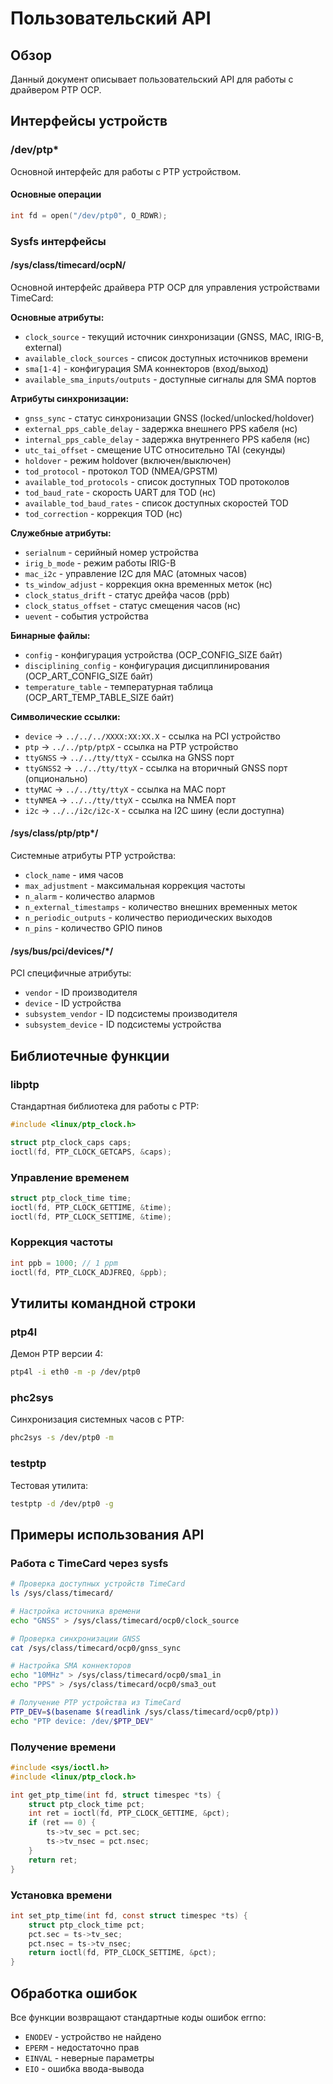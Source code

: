 # Пользовательский API

## Обзор

Данный документ описывает пользовательский API для работы с драйвером PTP OCP.

## Интерфейсы устройств

### /dev/ptp*

Основной интерфейс для работы с PTP устройством.

#### Основные операции

```c
int fd = open("/dev/ptp0", O_RDWR);
```

### Sysfs интерфейсы

#### /sys/class/timecard/ocpN/

Основной интерфейс драйвера PTP OCP для управления устройствами TimeCard:

**Основные атрибуты:**
- `clock_source` - текущий источник синхронизации (GNSS, MAC, IRIG-B, external)
- `available_clock_sources` - список доступных источников времени
- `sma[1-4]` - конфигурация SMA коннекторов (вход/выход)
- `available_sma_inputs/outputs` - доступные сигналы для SMA портов

**Атрибуты синхронизации:**
- `gnss_sync` - статус синхронизации GNSS (locked/unlocked/holdover)
- `external_pps_cable_delay` - задержка внешнего PPS кабеля (нс)
- `internal_pps_cable_delay` - задержка внутреннего PPS кабеля (нс)
- `utc_tai_offset` - смещение UTC относительно TAI (секунды)
- `holdover` - режим holdover (включен/выключен)
- `tod_protocol` - протокол TOD (NMEA/GPSTM)
- `available_tod_protocols` - список доступных TOD протоколов
- `tod_baud_rate` - скорость UART для TOD (нс)
- `available_tod_baud_rates` - список доступных скоростей TOD
- `tod_correction` - коррекция TOD (нс)

**Служебные атрибуты:**
- `serialnum` - серийный номер устройства
- `irig_b_mode` - режим работы IRIG-B
- `mac_i2c` - управление I2C для MAC (атомных часов)
- `ts_window_adjust` - коррекция окна временных меток (нс)
- `clock_status_drift` - статус дрейфа часов (ppb)
- `clock_status_offset` - статус смещения часов (нс)
- `uevent` - события устройства

**Бинарные файлы:**
- `config` - конфигурация устройства (OCP_CONFIG_SIZE байт)
- `disciplining_config` - конфигурация дисциплинирования (OCP_ART_CONFIG_SIZE байт)
- `temperature_table` - температурная таблица (OCP_ART_TEMP_TABLE_SIZE байт)

**Символические ссылки:**
- `device` -> `../../../XXXX:XX:XX.X` - ссылка на PCI устройство
- `ptp` -> `../../ptp/ptpX` - ссылка на PTP устройство
- `ttyGNSS` -> `../../tty/ttyX` - ссылка на GNSS порт
- `ttyGNSS2` -> `../../tty/ttyX` - ссылка на вторичный GNSS порт (опционально)
- `ttyMAC` -> `../../tty/ttyX` - ссылка на MAC порт
- `ttyNMEA` -> `../../tty/ttyX` - ссылка на NMEA порт
- `i2c` -> `../../i2c/i2c-X` - ссылка на I2C шину (если доступна)

#### /sys/class/ptp/ptp*/

Системные атрибуты PTP устройства:

- `clock_name` - имя часов
- `max_adjustment` - максимальная коррекция частоты
- `n_alarm` - количество алармов
- `n_external_timestamps` - количество внешних временных меток
- `n_periodic_outputs` - количество периодических выходов
- `n_pins` - количество GPIO пинов

#### /sys/bus/pci/devices/*/

PCI специфичные атрибуты:

- `vendor` - ID производителя
- `device` - ID устройства
- `subsystem_vendor` - ID подсистемы производителя
- `subsystem_device` - ID подсистемы устройства

## Библиотечные функции

### libptp

Стандартная библиотека для работы с PTP:

```c
#include <linux/ptp_clock.h>

struct ptp_clock_caps caps;
ioctl(fd, PTP_CLOCK_GETCAPS, &caps);
```

### Управление временем

```c
struct ptp_clock_time time;
ioctl(fd, PTP_CLOCK_GETTIME, &time);
ioctl(fd, PTP_CLOCK_SETTIME, &time);
```

### Коррекция частоты

```c
int ppb = 1000; // 1 ppm
ioctl(fd, PTP_CLOCK_ADJFREQ, &ppb);
```

## Утилиты командной строки

### ptp4l

Демон PTP версии 4:

```bash
ptp4l -i eth0 -m -p /dev/ptp0
```

### phc2sys

Синхронизация системных часов с PTP:

```bash
phc2sys -s /dev/ptp0 -m
```

### testptp

Тестовая утилита:

```bash
testptp -d /dev/ptp0 -g
```

## Примеры использования API

### Работа с TimeCard через sysfs

```bash
# Проверка доступных устройств TimeCard
ls /sys/class/timecard/

# Настройка источника времени
echo "GNSS" > /sys/class/timecard/ocp0/clock_source

# Проверка синхронизации GNSS
cat /sys/class/timecard/ocp0/gnss_sync

# Настройка SMA коннекторов
echo "10MHz" > /sys/class/timecard/ocp0/sma1_in
echo "PPS" > /sys/class/timecard/ocp0/sma3_out

# Получение PTP устройства из TimeCard
PTP_DEV=$(basename $(readlink /sys/class/timecard/ocp0/ptp))
echo "PTP device: /dev/$PTP_DEV"
```

### Получение времени

```c
#include <sys/ioctl.h>
#include <linux/ptp_clock.h>

int get_ptp_time(int fd, struct timespec *ts) {
    struct ptp_clock_time pct;
    int ret = ioctl(fd, PTP_CLOCK_GETTIME, &pct);
    if (ret == 0) {
        ts->tv_sec = pct.sec;
        ts->tv_nsec = pct.nsec;
    }
    return ret;
}
```

### Установка времени

```c
int set_ptp_time(int fd, const struct timespec *ts) {
    struct ptp_clock_time pct;
    pct.sec = ts->tv_sec;
    pct.nsec = ts->tv_nsec;
    return ioctl(fd, PTP_CLOCK_SETTIME, &pct);
}
```

## Обработка ошибок

Все функции возвращают стандартные коды ошибок errno:

- `ENODEV` - устройство не найдено
- `EPERM` - недостаточно прав
- `EINVAL` - неверные параметры
- `EIO` - ошибка ввода-вывода